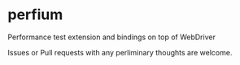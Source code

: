# perfium
Performance test extension and bindings on top of WebDriver

Issues or Pull requests with any perliminary thoughts are welcome.

